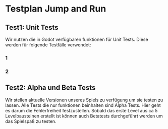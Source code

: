 # Testplan Jump and Run

## Test1: Unit Tests
Wir nutzen die in Godot verfügbaren funktionen für Unit Tests. Diese werden für folgende Testfälle verwendet:
### 1
### 2

## Test2: Alpha und Beta Tests
Wir stellen aktuelle Versionen unseres Spiels zu verfügung um sie testen zu lassen. Alle Tests die nur funktionen beinhalten sind Alpha Tests. Hier geht es darum die Fehlerfreiheit festzustellen.
Sobald das erste Level aus ca 5 Levelbausteinen erstellt ist können auch Betatests durchgeführt werden um das Spielspaß zu testen.
